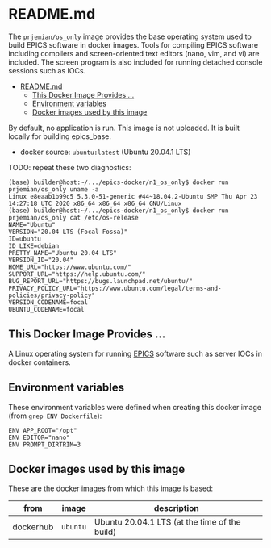 # README.md

The `prjemian/os_only` image provides the base operating
system used to build EPICS software in docker images.
Tools for compiling EPICS software including compilers and
screen-oriented text editors (nano, vim, and vi) are included.
The screen program is also included for running detached console
sessions such as IOCs.

- [README.md](#readmemd)
  - [This Docker Image Provides ...](#this-docker-image-provides-)
  - [Environment variables](#environment-variables)
  - [Docker images used by this image](#docker-images-used-by-this-image)

By default, no application is run.
This image is not uploaded.
It is built locally for building epics_base.

* docker source: `ubuntu:latest` (Ubuntu 20.04.1 LTS)

TODO: repeat these two diagnostics:

    (base) builder@host:~/.../epics-docker/n1_os_only$ docker run prjemian/os_only uname -a
    Linux e8eaab1b99c5 5.3.0-51-generic #44~18.04.2-Ubuntu SMP Thu Apr 23 14:27:18 UTC 2020 x86_64 x86_64 x86_64 GNU/Linux
    (base) builder@host:~/.../epics-docker/n1_os_only$ docker run prjemian/os_only cat /etc/os-release
    NAME="Ubuntu"
    VERSION="20.04 LTS (Focal Fossa)"
    ID=ubuntu
    ID_LIKE=debian
    PRETTY_NAME="Ubuntu 20.04 LTS"
    VERSION_ID="20.04"
    HOME_URL="https://www.ubuntu.com/"
    SUPPORT_URL="https://help.ubuntu.com/"
    BUG_REPORT_URL="https://bugs.launchpad.net/ubuntu/"
    PRIVACY_POLICY_URL="https://www.ubuntu.com/legal/terms-and-policies/privacy-policy"
    VERSION_CODENAME=focal
    UBUNTU_CODENAME=focal

## This Docker Image Provides ...

A Linux operating system for running [EPICS](https://epics.anl.gov)
software such as server IOCs in docker containers.

## Environment variables

These environment variables were defined when creating this docker image
(from `grep ENV Dockerfile`):

    ENV APP_ROOT="/opt"
    ENV EDITOR="nano"
    ENV PROMPT_DIRTRIM=3

## Docker images used by this image

These are the docker images from which this image is based:

from | image | description
--- | --- | ---
dockerhub | `ubuntu` | Ubuntu 20.04.1 LTS (at the time of the build)

